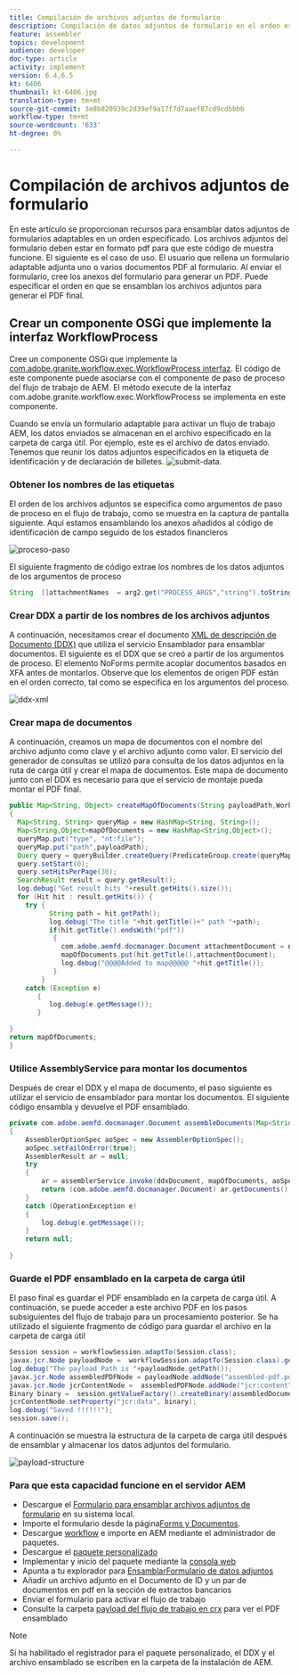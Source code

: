 ```yaml
---
title: Compilación de archivos adjuntos de formulario
description: Compilación de datos adjuntos de formulario en el orden especificado
feature: assembler
topics: development
audience: developer
doc-type: article
activity: implement
version: 6.4,6.5
kt: 6406
thumbnail: kt-6406.jpg
translation-type: tm+mt
source-git-commit: 3e8b820939c2d39ef9a17f7d7aaef87cd9cdbbbb
workflow-type: tm+mt
source-wordcount: '633'
ht-degree: 0%

---
```



# Compilación de archivos adjuntos de formulario

En este artículo se proporcionan recursos para ensamblar datos adjuntos de formularios adaptables en un orden especificado. Los archivos adjuntos del formulario deben estar en formato pdf para que este código de muestra funcione. El siguiente es el caso de uso.
El usuario que rellena un formulario adaptable adjunta uno o varios documentos PDF al formulario.
Al enviar el formulario, cree los anexos del formulario para generar un PDF. Puede especificar el orden en que se ensamblan los archivos adjuntos para generar el PDF final.

## Crear un componente OSGi que implemente la interfaz WorkflowProcess

Cree un componente OSGi que implemente la [com.adobe.granite.workflow.exec.WorkflowProcess interfaz](https://helpx.adobe.com/experience-manager/6-5/sites/developing/using/reference-materials/javadoc/com/adobe/granite/workflow/exec/WorkflowProcess.html). El código de este componente puede asociarse con el componente de paso de proceso del flujo de trabajo de AEM. El método execute de la interfaz com.adobe.granite.workflow.exec.WorkflowProcess se implementa en este componente.

Cuando se envía un formulario adaptable para activar un flujo de trabajo AEM, los datos enviados se almacenan en el archivo especificado en la carpeta de carga útil. Por ejemplo, este es el archivo de datos enviado. Tenemos que reunir los datos adjuntos especificados en la etiqueta de identificación y de declaración de billetes.
![submit-data](assets/submitted-data.JPG).

### Obtener los nombres de las etiquetas

El orden de los archivos adjuntos se especifica como argumentos de paso de proceso en el flujo de trabajo, como se muestra en la captura de pantalla siguiente. Aquí estamos ensamblando los anexos añadidos al código de identificación de campo seguido de los estados financieros

![proceso-paso](assets/process-step.JPG)

El siguiente fragmento de código extrae los nombres de los datos adjuntos de los argumentos de proceso

```java
String  []attachmentNames  = arg2.get("PROCESS_ARGS","string").toString().split(",");
```

### Crear DDX a partir de los nombres de los archivos adjuntos

A continuación, necesitamos crear el documento [XML de descripción de Documento (DDX)](https://helpx.adobe.com/pdf/aem-forms/6-2/ddxRef.pdf) que utiliza el servicio Ensamblador para ensamblar documentos. El siguiente es el DDX que se creó a partir de los argumentos de proceso. El elemento NoForms permite acoplar documentos basados en XFA antes de montarlos. Observe que los elementos de origen PDF están en el orden correcto, tal como se especifica en los argumentos del proceso.

![ddx-xml](assets/ddx.PNG)

### Crear mapa de documentos

A continuación, creamos un mapa de documentos con el nombre del archivo adjunto como clave y el archivo adjunto como valor. El servicio del generador de consultas se utilizó para consulta de los datos adjuntos en la ruta de carga útil y crear el mapa de documentos. Este mapa de documento junto con el DDX es necesario para que el servicio de montaje pueda montar el PDF final.

```java
public Map<String, Object> createMapOfDocuments(String payloadPath,WorkflowSession workflowSession )
{
  Map<String, String> queryMap = new HashMap<String, String>();
  Map<String,Object>mapOfDocuments = new HashMap<String,Object>();
  queryMap.put("type", "nt:file");
  queryMap.put("path",payloadPath);
  Query query = queryBuilder.createQuery(PredicateGroup.create(queryMap),workflowSession.adaptTo(Session.class));
  query.setStart(0);
  query.setHitsPerPage(30);
  SearchResult result = query.getResult();
  log.debug("Get result hits "+result.getHits().size());
  for (Hit hit : result.getHits()) {
    try {
          String path = hit.getPath();
          log.debug("The title "+hit.getTitle()+" path "+path);
          if(hit.getTitle().endsWith("pdf"))
           {
             com.adobe.aemfd.docmanager.Document attachmentDocument = new com.adobe.aemfd.docmanager.Document(path);
             mapOfDocuments.put(hit.getTitle(),attachmentDocument);
             log.debug("@@@@Added to map@@@@@ "+hit.getTitle());
           }
        }
    catch (Exception e)
       {
          log.debug(e.getMessage());
       }

}
return mapOfDocuments;
}
```

### Utilice AssemblyService para montar los documentos

Después de crear el DDX y el mapa de documento, el paso siguiente es utilizar el servicio de ensamblador para montar los documentos.
El siguiente código ensambla y devuelve el PDF ensamblado.

```java
private com.adobe.aemfd.docmanager.Document assembleDocuments(Map<String, Object> mapOfDocuments, com.adobe.aemfd.docmanager.Document ddxDocument)
{
    AssemblerOptionSpec aoSpec = new AssemblerOptionSpec();
    aoSpec.setFailOnError(true);
    AssemblerResult ar = null;
    try
    {
        ar = assemblerService.invoke(ddxDocument, mapOfDocuments, aoSpec);
        return (com.adobe.aemfd.docmanager.Document) ar.getDocuments().get("GeneratedDocument.pdf");
    }
    catch (OperationException e)
    {
        log.debug(e.getMessage());
    }
    return null;
    
}
```

### Guarde el PDF ensamblado en la carpeta de carga útil

El paso final es guardar el PDF ensamblado en la carpeta de carga útil. A continuación, se puede acceder a este archivo PDF en los pasos subsiguientes del flujo de trabajo para un procesamiento posterior.
Se ha utilizado el siguiente fragmento de código para guardar el archivo en la carpeta de carga útil

```java
Session session = workflowSession.adaptTo(Session.class);
javax.jcr.Node payloadNode =  workflowSession.adaptTo(Session.class).getNode(workItem.getWorkflowData().getPayload().toString());
log.debug("The payload Path is "+payloadNode.getPath());
javax.jcr.Node assembledPDFNode = payloadNode.addNode("assembled-pdf.pdf", "nt:file"); 
javax.jcr.Node jcrContentNode =  assembledPDFNode.addNode("jcr:content", "nt:resource");
Binary binary =  session.getValueFactory().createBinary(assembledDocument.getInputStream());
jcrContentNode.setProperty("jcr:data", binary);
log.debug("Saved !!!!!!"); 
session.save();
```

A continuación se muestra la estructura de la carpeta de carga útil después de ensamblar y almacenar los datos adjuntos del formulario.

![payload-structure](assets/payload-structure.JPG)

### Para que esta capacidad funcione en el servidor AEM

* Descargue el [Formulario para ensamblar archivos adjuntos de formulario](assets/assemble-form-attachments-af.zip) en su sistema local.
* Importe el formulario desde la página[Forms y Documentos](http://localhost:4502/aem/forms.html/content/dam/formsanddocuments).
* Descargue [workflow](assets/assemble-form-attachments.zip) e importe en AEM mediante el administrador de paquetes.
* Descargue el [paquete personalizado](assets/assembletaskattachments.assembletaskattachments.core-1.0-SNAPSHOT.jar)
* Implementar y inicio del paquete mediante la [consola web](http://localhost:4502/system/console/bundles)
* Apunta a tu explorador para [EnsamblarFormulario de datos adjuntos](http://localhost:4502/content/dam/formsanddocuments/assembleattachments/jcr:content?wcmmode=disabled)
* Añadir un archivo adjunto en el Documento de ID y un par de documentos en pdf en la sección de extractos bancarios
* Enviar el formulario para activar el flujo de trabajo
* Consulte la carpeta [payload del flujo de trabajo en crx](http://localhost:4502/crx/de/index.jsp#/var/fd/dashboard/payload) para ver el PDF ensamblado

>[!NOTE]
> Si ha habilitado el registrador para el paquete personalizado, el DDX y el archivo ensamblado se escriben en la carpeta de la instalación de AEM.

